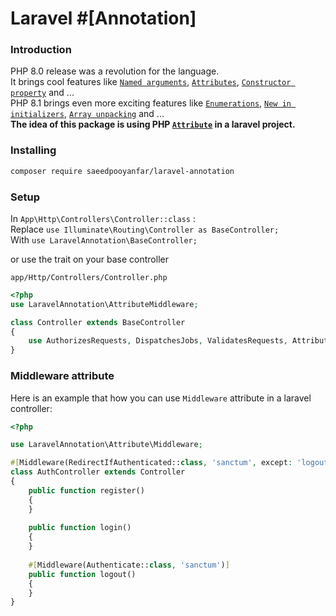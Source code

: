 # Laravel #[Annotation]

### Introduction

PHP 8.0 release was a revolution for the language.  
It brings cool features like [`Named arguments`](https://www.php.net/releases/8.0/en.php#named-arguments), [`Attributes`](https://www.php.net/releases/8.0/en.php#attributes), [`Constructor property`](https://www.php.net/releases/8.0/en.php#constructor-property-promotion) and ...  
PHP 8.1 brings even more exciting features like [`Enumerations`](https://www.php.net/releases/8.1/en.php#enumerations), [`New in initializers`](https://www.php.net/releases/8.1/en.php#new_in_initializers), [`Array unpacking`](https://www.php.net/releases/8.1/en.php#array_unpacking_support_for_string_keyed_arrays) and ...  
**The idea of this package is using PHP [`Attribute`](https://www.php.net/manual/en/language.attributes.overview.php) in a laravel project.**

### Installing

```bash
composer require saeedpooyanfar/laravel-annotation
```

### Setup

In `App\Http\Controllers\Controller::class` :  
Replace `use Illuminate\Routing\Controller as BaseController;`  
With `use LaravelAnnotation\BaseController;`

or use the trait on your base controller

`app/Http/Controllers/Controller.php`
```php
<?php
use LaravelAnnotation\AttributeMiddleware;

class Controller extends BaseController
{
    use AuthorizesRequests, DispatchesJobs, ValidatesRequests, AttributeMiddleware;
}
```

### Middleware attribute

Here is an example that how you can use `Middleware` attribute in a laravel controller:

```php
<?php

use LaravelAnnotation\Attribute\Middleware;

#[Middleware(RedirectIfAuthenticated::class, 'sanctum', except: 'logout')]
class AuthController extends Controller
{
    public function register()
    {
    }
    
    public function login()
    {
    }
    
    #[Middleware(Authenticate::class, 'sanctum')]
    public function logout()
    {
    }
}
```
